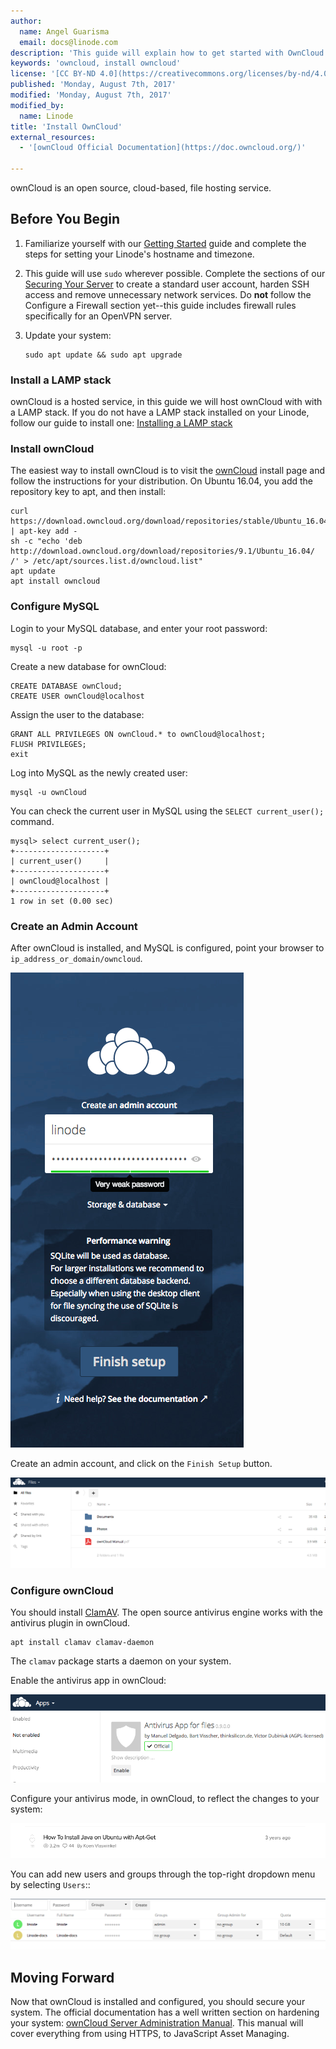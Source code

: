 ```yaml
---
author:
  name: Angel Guarisma
  email: docs@linode.com
description: 'This guide will explain how to get started with OwnCloud'
keywords: 'owncloud, install owncloud'
license: '[CC BY-ND 4.0](https://creativecommons.org/licenses/by-nd/4.0)'
published: 'Monday, August 7th, 2017'
modified: 'Monday, August 7th, 2017'
modified_by:
  name: Linode
title: 'Install OwnCloud'
external_resources:
  - '[ownCloud Official Documentation](https://doc.owncloud.org/)'

---
```


ownCloud is an open source, cloud-based, file hosting service. 

## Before You Begin

1.  Familiarize yourself with our [Getting Started](/docs/getting-started) guide and complete the steps for setting your Linode's hostname and timezone.

2.  This guide will use `sudo` wherever possible. Complete the sections of our [Securing Your Server](/docs/security/securing-your-server) to create a standard user account, harden SSH access and remove unnecessary network services. Do **not** follow the Configure a Firewall section yet--this guide includes firewall rules specifically for an OpenVPN server.

3.  Update your system:

        sudo apt update && sudo apt upgrade


### Install a LAMP stack

ownCloud is a hosted service, in this guide we will host ownCloud with with a LAMP stack. If you do not have a LAMP stack installed on your Linode, follow our guide to install one:  [Installing a LAMP stack](/docs/web-servers/lamp/install-lamp-stack-on-ubuntu-16-04)


### Install ownCloud

The easiest way to install ownCloud is to visit the [ownCloud](http://download.owncloud.org/download/repositories/9.1/owncloud/) install page and follow the instructions for your distribution. On Ubuntu 16.04, you add the repository key to apt, and then install:

	curl https://download.owncloud.org/download/repositories/stable/Ubuntu_16.04/Release.key | apt-key add -
	sh -c "echo 'deb http://download.owncloud.org/download/repositories/9.1/Ubuntu_16.04/ /' > /etc/apt/sources.list.d/owncloud.list"
	apt update 
	apt install owncloud

### Configure MySQL

Login to your MySQL database, and enter your root password: 

	mysql -u root -p

Create a new database for ownCloud:

	CREATE DATABASE ownCloud;
	CREATE USER ownCloud@localhost

Assign the user to the database:

	GRANT ALL PRIVILEGES ON ownCloud.* to ownCloud@localhost;
	FLUSH PRIVILEGES;
	exit

Log into MySQL as the newly created user:

	mysql -u ownCloud

You can check the current user in MySQL using the `SELECT current_user();` command. 


	mysql> select current_user();
	+--------------------+
	| current_user()     |
	+--------------------+
	| ownCloud@localhost |
	+--------------------+
	1 row in set (0.00 sec)

### Create an Admin Account

After ownCloud is installed, and MySQL is configured, point your browser to `ip_address_or_domain/owncloud`. 

![owncloudlogin](/docs/assets/ownCloud/login.png)

Create an admin account, and click on the `Finish Setup` button. 

![ownCloudgreeting](/docs/assets/ownCloud/owncloud.png)

### Configure ownCloud

You should install [ClamAV](https://www.clamav.net/). The open source antivirus engine works with the antivirus plugin in ownCloud.

	apt install clamav clamav-daemon

The `clamav` package starts a daemon on your system. 

Enable the antivirus app in ownCloud:

![antivirus](/docs/assets/ownCloud/antivirus.png)

Configure your antivirus mode, in ownCloud, to reflect the changes to your system:

![socket](/docs/assets/ownCloud/owncloudsocket.png)

You can add new users and groups through the top-right dropdown menu by selecting `Users`::

![userpanel](/docs/assets/ownCloud/owncloudusers.png)

## Moving Forward

Now that ownCloud is installed and configured, you should secure your system. The official documentation has a well written section on hardening your system: [ownCloud Server Administration Manual](https://doc.owncloud.org/server/9.0/admin_manual/configuration_server/harden_server.html). This manual will cover everything from using HTTPS, to JavaScript Asset Managing.
